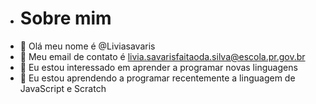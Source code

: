 - # Sobre mim
- 👋 Olá meu nome é @Liviasavaris
- 👀 Meu email de contato é livia.savarisfaitaoda.silva@escola.pr.gov.br
- 🌱 Eu estou interessado em aprender a programar novas linguagens 
- 💞️ Eu estou aprendendo a programar recentemente a linguagem de JavaScript e Scratch 
